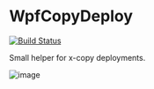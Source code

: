 # WpfCopyDeploy

[![Build Status](https://dev.azure.com/johan-larsson/WpfCopyDeploy/_apis/build/status/WpfCopyDeploy-CI?branchName=master)](https://dev.azure.com/johan-larsson/WpfCopyDeploy/_build/latest?definitionId=13&branchName=master)

Small helper for x-copy deployments.

![image](https://user-images.githubusercontent.com/1640096/53444536-b3159500-3a0e-11e9-9988-aab37919532b.png)
